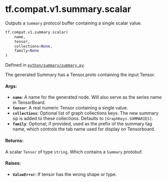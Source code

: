 <div itemscope itemtype="http://developers.google.com/ReferenceObject">
<meta itemprop="name" content="tf.compat.v1.summary.scalar" />
<meta itemprop="path" content="Stable" />
</div>

# tf.compat.v1.summary.scalar

Outputs a `Summary` protocol buffer containing a single scalar value.

``` python
tf.compat.v1.summary.scalar(
    name,
    tensor,
    collections=None,
    family=None
)
```



Defined in [`python/summary/summary.py`](/code/stable/tensorflow/python/summary/summary.py).

<!-- Placeholder for "Used in" -->

The generated Summary has a Tensor.proto containing the input Tensor.

#### Args:


* <b>`name`</b>: A name for the generated node. Will also serve as the series name in
  TensorBoard.
* <b>`tensor`</b>: A real numeric Tensor containing a single value.
* <b>`collections`</b>: Optional list of graph collections keys. The new summary op is
  added to these collections. Defaults to `[GraphKeys.SUMMARIES]`.
* <b>`family`</b>: Optional; if provided, used as the prefix of the summary tag name,
  which controls the tab name used for display on Tensorboard.


#### Returns:

A scalar `Tensor` of type `string`. Which contains a `Summary` protobuf.



#### Raises:


* <b>`ValueError`</b>: If tensor has the wrong shape or type.